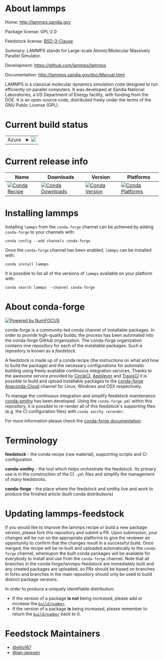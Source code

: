 About lammps
============

Home: http://lammps.sandia.gov

Package license: GPL-2.0

Feedstock license: [BSD-3-Clause](https://github.com/conda-forge/lammps-feedstock/blob/master/LICENSE.txt)

Summary: LAMMPS stands for Large-scale Atomic/Molecular Massively Parallel Simulator.

Development: https://github.com/lammps/lammps

Documentation: http://lammps.sandia.gov/doc/Manual.html

LAMMPS is a classical molecular dynamics simulation code designed to
run efficiently on parallel computers.  It was developed at Sandia
National Laboratories, a US Department of Energy facility, with
funding from the DOE.  It is an open-source code, distributed freely
under the terms of the GNU Public License (GPL).


Current build status
====================


<table>
    
  <tr>
    <td>Azure</td>
    <td>
      <details>
        <summary>
          <a href="https://dev.azure.com/conda-forge/feedstock-builds/_build/latest?definitionId=4708&branchName=master">
            <img src="https://dev.azure.com/conda-forge/feedstock-builds/_apis/build/status/lammps-feedstock?branchName=master">
          </a>
        </summary>
        <table>
          <thead><tr><th>Variant</th><th>Status</th></tr></thead>
          <tbody><tr>
              <td>linux_64_c_compiler_version7cxx_compiler_version7fortran_compiler_version7mpimpichpython3.6.____73_pypy</td>
              <td>
                <a href="https://dev.azure.com/conda-forge/feedstock-builds/_build/latest?definitionId=4708&branchName=master">
                  <img src="https://dev.azure.com/conda-forge/feedstock-builds/_apis/build/status/lammps-feedstock?branchName=master&jobName=linux&configuration=linux_64_c_compiler_version7cxx_compiler_version7fortran_compiler_version7mpimpichpython3.6.____73_pypy" alt="variant">
                </a>
              </td>
            </tr><tr>
              <td>linux_64_c_compiler_version7cxx_compiler_version7fortran_compiler_version7mpimpichpython3.6.____cpython</td>
              <td>
                <a href="https://dev.azure.com/conda-forge/feedstock-builds/_build/latest?definitionId=4708&branchName=master">
                  <img src="https://dev.azure.com/conda-forge/feedstock-builds/_apis/build/status/lammps-feedstock?branchName=master&jobName=linux&configuration=linux_64_c_compiler_version7cxx_compiler_version7fortran_compiler_version7mpimpichpython3.6.____cpython" alt="variant">
                </a>
              </td>
            </tr><tr>
              <td>linux_64_c_compiler_version7cxx_compiler_version7fortran_compiler_version7mpimpichpython3.7.____cpython</td>
              <td>
                <a href="https://dev.azure.com/conda-forge/feedstock-builds/_build/latest?definitionId=4708&branchName=master">
                  <img src="https://dev.azure.com/conda-forge/feedstock-builds/_apis/build/status/lammps-feedstock?branchName=master&jobName=linux&configuration=linux_64_c_compiler_version7cxx_compiler_version7fortran_compiler_version7mpimpichpython3.7.____cpython" alt="variant">
                </a>
              </td>
            </tr><tr>
              <td>linux_64_c_compiler_version7cxx_compiler_version7fortran_compiler_version7mpimpichpython3.8.____cpython</td>
              <td>
                <a href="https://dev.azure.com/conda-forge/feedstock-builds/_build/latest?definitionId=4708&branchName=master">
                  <img src="https://dev.azure.com/conda-forge/feedstock-builds/_apis/build/status/lammps-feedstock?branchName=master&jobName=linux&configuration=linux_64_c_compiler_version7cxx_compiler_version7fortran_compiler_version7mpimpichpython3.8.____cpython" alt="variant">
                </a>
              </td>
            </tr><tr>
              <td>linux_64_c_compiler_version7cxx_compiler_version7fortran_compiler_version7mpimpichpython3.9.____cpython</td>
              <td>
                <a href="https://dev.azure.com/conda-forge/feedstock-builds/_build/latest?definitionId=4708&branchName=master">
                  <img src="https://dev.azure.com/conda-forge/feedstock-builds/_apis/build/status/lammps-feedstock?branchName=master&jobName=linux&configuration=linux_64_c_compiler_version7cxx_compiler_version7fortran_compiler_version7mpimpichpython3.9.____cpython" alt="variant">
                </a>
              </td>
            </tr><tr>
              <td>linux_64_c_compiler_version7cxx_compiler_version7fortran_compiler_version7mpiopenmpipython3.6.____73_pypy</td>
              <td>
                <a href="https://dev.azure.com/conda-forge/feedstock-builds/_build/latest?definitionId=4708&branchName=master">
                  <img src="https://dev.azure.com/conda-forge/feedstock-builds/_apis/build/status/lammps-feedstock?branchName=master&jobName=linux&configuration=linux_64_c_compiler_version7cxx_compiler_version7fortran_compiler_version7mpiopenmpipython3.6.____73_pypy" alt="variant">
                </a>
              </td>
            </tr><tr>
              <td>linux_64_c_compiler_version7cxx_compiler_version7fortran_compiler_version7mpiopenmpipython3.6.____cpython</td>
              <td>
                <a href="https://dev.azure.com/conda-forge/feedstock-builds/_build/latest?definitionId=4708&branchName=master">
                  <img src="https://dev.azure.com/conda-forge/feedstock-builds/_apis/build/status/lammps-feedstock?branchName=master&jobName=linux&configuration=linux_64_c_compiler_version7cxx_compiler_version7fortran_compiler_version7mpiopenmpipython3.6.____cpython" alt="variant">
                </a>
              </td>
            </tr><tr>
              <td>linux_64_c_compiler_version7cxx_compiler_version7fortran_compiler_version7mpiopenmpipython3.7.____cpython</td>
              <td>
                <a href="https://dev.azure.com/conda-forge/feedstock-builds/_build/latest?definitionId=4708&branchName=master">
                  <img src="https://dev.azure.com/conda-forge/feedstock-builds/_apis/build/status/lammps-feedstock?branchName=master&jobName=linux&configuration=linux_64_c_compiler_version7cxx_compiler_version7fortran_compiler_version7mpiopenmpipython3.7.____cpython" alt="variant">
                </a>
              </td>
            </tr><tr>
              <td>linux_64_c_compiler_version7cxx_compiler_version7fortran_compiler_version7mpiopenmpipython3.8.____cpython</td>
              <td>
                <a href="https://dev.azure.com/conda-forge/feedstock-builds/_build/latest?definitionId=4708&branchName=master">
                  <img src="https://dev.azure.com/conda-forge/feedstock-builds/_apis/build/status/lammps-feedstock?branchName=master&jobName=linux&configuration=linux_64_c_compiler_version7cxx_compiler_version7fortran_compiler_version7mpiopenmpipython3.8.____cpython" alt="variant">
                </a>
              </td>
            </tr><tr>
              <td>linux_64_c_compiler_version7cxx_compiler_version7fortran_compiler_version7mpiopenmpipython3.9.____cpython</td>
              <td>
                <a href="https://dev.azure.com/conda-forge/feedstock-builds/_build/latest?definitionId=4708&branchName=master">
                  <img src="https://dev.azure.com/conda-forge/feedstock-builds/_apis/build/status/lammps-feedstock?branchName=master&jobName=linux&configuration=linux_64_c_compiler_version7cxx_compiler_version7fortran_compiler_version7mpiopenmpipython3.9.____cpython" alt="variant">
                </a>
              </td>
            </tr><tr>
              <td>linux_64_c_compiler_version9cxx_compiler_version9fortran_compiler_version9mpimpichpython3.6.____73_pypy</td>
              <td>
                <a href="https://dev.azure.com/conda-forge/feedstock-builds/_build/latest?definitionId=4708&branchName=master">
                  <img src="https://dev.azure.com/conda-forge/feedstock-builds/_apis/build/status/lammps-feedstock?branchName=master&jobName=linux&configuration=linux_64_c_compiler_version9cxx_compiler_version9fortran_compiler_version9mpimpichpython3.6.____73_pypy" alt="variant">
                </a>
              </td>
            </tr><tr>
              <td>linux_64_c_compiler_version9cxx_compiler_version9fortran_compiler_version9mpimpichpython3.6.____cpython</td>
              <td>
                <a href="https://dev.azure.com/conda-forge/feedstock-builds/_build/latest?definitionId=4708&branchName=master">
                  <img src="https://dev.azure.com/conda-forge/feedstock-builds/_apis/build/status/lammps-feedstock?branchName=master&jobName=linux&configuration=linux_64_c_compiler_version9cxx_compiler_version9fortran_compiler_version9mpimpichpython3.6.____cpython" alt="variant">
                </a>
              </td>
            </tr><tr>
              <td>linux_64_c_compiler_version9cxx_compiler_version9fortran_compiler_version9mpimpichpython3.7.____cpython</td>
              <td>
                <a href="https://dev.azure.com/conda-forge/feedstock-builds/_build/latest?definitionId=4708&branchName=master">
                  <img src="https://dev.azure.com/conda-forge/feedstock-builds/_apis/build/status/lammps-feedstock?branchName=master&jobName=linux&configuration=linux_64_c_compiler_version9cxx_compiler_version9fortran_compiler_version9mpimpichpython3.7.____cpython" alt="variant">
                </a>
              </td>
            </tr><tr>
              <td>linux_64_c_compiler_version9cxx_compiler_version9fortran_compiler_version9mpimpichpython3.8.____cpython</td>
              <td>
                <a href="https://dev.azure.com/conda-forge/feedstock-builds/_build/latest?definitionId=4708&branchName=master">
                  <img src="https://dev.azure.com/conda-forge/feedstock-builds/_apis/build/status/lammps-feedstock?branchName=master&jobName=linux&configuration=linux_64_c_compiler_version9cxx_compiler_version9fortran_compiler_version9mpimpichpython3.8.____cpython" alt="variant">
                </a>
              </td>
            </tr><tr>
              <td>linux_64_c_compiler_version9cxx_compiler_version9fortran_compiler_version9mpimpichpython3.9.____cpython</td>
              <td>
                <a href="https://dev.azure.com/conda-forge/feedstock-builds/_build/latest?definitionId=4708&branchName=master">
                  <img src="https://dev.azure.com/conda-forge/feedstock-builds/_apis/build/status/lammps-feedstock?branchName=master&jobName=linux&configuration=linux_64_c_compiler_version9cxx_compiler_version9fortran_compiler_version9mpimpichpython3.9.____cpython" alt="variant">
                </a>
              </td>
            </tr><tr>
              <td>linux_64_c_compiler_version9cxx_compiler_version9fortran_compiler_version9mpiopenmpipython3.6.____73_pypy</td>
              <td>
                <a href="https://dev.azure.com/conda-forge/feedstock-builds/_build/latest?definitionId=4708&branchName=master">
                  <img src="https://dev.azure.com/conda-forge/feedstock-builds/_apis/build/status/lammps-feedstock?branchName=master&jobName=linux&configuration=linux_64_c_compiler_version9cxx_compiler_version9fortran_compiler_version9mpiopenmpipython3.6.____73_pypy" alt="variant">
                </a>
              </td>
            </tr><tr>
              <td>linux_64_c_compiler_version9cxx_compiler_version9fortran_compiler_version9mpiopenmpipython3.6.____cpython</td>
              <td>
                <a href="https://dev.azure.com/conda-forge/feedstock-builds/_build/latest?definitionId=4708&branchName=master">
                  <img src="https://dev.azure.com/conda-forge/feedstock-builds/_apis/build/status/lammps-feedstock?branchName=master&jobName=linux&configuration=linux_64_c_compiler_version9cxx_compiler_version9fortran_compiler_version9mpiopenmpipython3.6.____cpython" alt="variant">
                </a>
              </td>
            </tr><tr>
              <td>linux_64_c_compiler_version9cxx_compiler_version9fortran_compiler_version9mpiopenmpipython3.7.____cpython</td>
              <td>
                <a href="https://dev.azure.com/conda-forge/feedstock-builds/_build/latest?definitionId=4708&branchName=master">
                  <img src="https://dev.azure.com/conda-forge/feedstock-builds/_apis/build/status/lammps-feedstock?branchName=master&jobName=linux&configuration=linux_64_c_compiler_version9cxx_compiler_version9fortran_compiler_version9mpiopenmpipython3.7.____cpython" alt="variant">
                </a>
              </td>
            </tr><tr>
              <td>linux_64_c_compiler_version9cxx_compiler_version9fortran_compiler_version9mpiopenmpipython3.8.____cpython</td>
              <td>
                <a href="https://dev.azure.com/conda-forge/feedstock-builds/_build/latest?definitionId=4708&branchName=master">
                  <img src="https://dev.azure.com/conda-forge/feedstock-builds/_apis/build/status/lammps-feedstock?branchName=master&jobName=linux&configuration=linux_64_c_compiler_version9cxx_compiler_version9fortran_compiler_version9mpiopenmpipython3.8.____cpython" alt="variant">
                </a>
              </td>
            </tr><tr>
              <td>linux_64_c_compiler_version9cxx_compiler_version9fortran_compiler_version9mpiopenmpipython3.9.____cpython</td>
              <td>
                <a href="https://dev.azure.com/conda-forge/feedstock-builds/_build/latest?definitionId=4708&branchName=master">
                  <img src="https://dev.azure.com/conda-forge/feedstock-builds/_apis/build/status/lammps-feedstock?branchName=master&jobName=linux&configuration=linux_64_c_compiler_version9cxx_compiler_version9fortran_compiler_version9mpiopenmpipython3.9.____cpython" alt="variant">
                </a>
              </td>
            </tr><tr>
              <td>osx_64_c_compiler_version10cxx_compiler_version10fortran_compiler_version7mpimpichpython3.6.____73_pypy</td>
              <td>
                <a href="https://dev.azure.com/conda-forge/feedstock-builds/_build/latest?definitionId=4708&branchName=master">
                  <img src="https://dev.azure.com/conda-forge/feedstock-builds/_apis/build/status/lammps-feedstock?branchName=master&jobName=osx&configuration=osx_64_c_compiler_version10cxx_compiler_version10fortran_compiler_version7mpimpichpython3.6.____73_pypy" alt="variant">
                </a>
              </td>
            </tr><tr>
              <td>osx_64_c_compiler_version10cxx_compiler_version10fortran_compiler_version7mpimpichpython3.6.____cpython</td>
              <td>
                <a href="https://dev.azure.com/conda-forge/feedstock-builds/_build/latest?definitionId=4708&branchName=master">
                  <img src="https://dev.azure.com/conda-forge/feedstock-builds/_apis/build/status/lammps-feedstock?branchName=master&jobName=osx&configuration=osx_64_c_compiler_version10cxx_compiler_version10fortran_compiler_version7mpimpichpython3.6.____cpython" alt="variant">
                </a>
              </td>
            </tr><tr>
              <td>osx_64_c_compiler_version10cxx_compiler_version10fortran_compiler_version7mpimpichpython3.7.____cpython</td>
              <td>
                <a href="https://dev.azure.com/conda-forge/feedstock-builds/_build/latest?definitionId=4708&branchName=master">
                  <img src="https://dev.azure.com/conda-forge/feedstock-builds/_apis/build/status/lammps-feedstock?branchName=master&jobName=osx&configuration=osx_64_c_compiler_version10cxx_compiler_version10fortran_compiler_version7mpimpichpython3.7.____cpython" alt="variant">
                </a>
              </td>
            </tr><tr>
              <td>osx_64_c_compiler_version10cxx_compiler_version10fortran_compiler_version7mpimpichpython3.8.____cpython</td>
              <td>
                <a href="https://dev.azure.com/conda-forge/feedstock-builds/_build/latest?definitionId=4708&branchName=master">
                  <img src="https://dev.azure.com/conda-forge/feedstock-builds/_apis/build/status/lammps-feedstock?branchName=master&jobName=osx&configuration=osx_64_c_compiler_version10cxx_compiler_version10fortran_compiler_version7mpimpichpython3.8.____cpython" alt="variant">
                </a>
              </td>
            </tr><tr>
              <td>osx_64_c_compiler_version10cxx_compiler_version10fortran_compiler_version7mpimpichpython3.9.____cpython</td>
              <td>
                <a href="https://dev.azure.com/conda-forge/feedstock-builds/_build/latest?definitionId=4708&branchName=master">
                  <img src="https://dev.azure.com/conda-forge/feedstock-builds/_apis/build/status/lammps-feedstock?branchName=master&jobName=osx&configuration=osx_64_c_compiler_version10cxx_compiler_version10fortran_compiler_version7mpimpichpython3.9.____cpython" alt="variant">
                </a>
              </td>
            </tr><tr>
              <td>osx_64_c_compiler_version10cxx_compiler_version10fortran_compiler_version7mpiopenmpipython3.6.____73_pypy</td>
              <td>
                <a href="https://dev.azure.com/conda-forge/feedstock-builds/_build/latest?definitionId=4708&branchName=master">
                  <img src="https://dev.azure.com/conda-forge/feedstock-builds/_apis/build/status/lammps-feedstock?branchName=master&jobName=osx&configuration=osx_64_c_compiler_version10cxx_compiler_version10fortran_compiler_version7mpiopenmpipython3.6.____73_pypy" alt="variant">
                </a>
              </td>
            </tr><tr>
              <td>osx_64_c_compiler_version10cxx_compiler_version10fortran_compiler_version7mpiopenmpipython3.6.____cpython</td>
              <td>
                <a href="https://dev.azure.com/conda-forge/feedstock-builds/_build/latest?definitionId=4708&branchName=master">
                  <img src="https://dev.azure.com/conda-forge/feedstock-builds/_apis/build/status/lammps-feedstock?branchName=master&jobName=osx&configuration=osx_64_c_compiler_version10cxx_compiler_version10fortran_compiler_version7mpiopenmpipython3.6.____cpython" alt="variant">
                </a>
              </td>
            </tr><tr>
              <td>osx_64_c_compiler_version10cxx_compiler_version10fortran_compiler_version7mpiopenmpipython3.7.____cpython</td>
              <td>
                <a href="https://dev.azure.com/conda-forge/feedstock-builds/_build/latest?definitionId=4708&branchName=master">
                  <img src="https://dev.azure.com/conda-forge/feedstock-builds/_apis/build/status/lammps-feedstock?branchName=master&jobName=osx&configuration=osx_64_c_compiler_version10cxx_compiler_version10fortran_compiler_version7mpiopenmpipython3.7.____cpython" alt="variant">
                </a>
              </td>
            </tr><tr>
              <td>osx_64_c_compiler_version10cxx_compiler_version10fortran_compiler_version7mpiopenmpipython3.8.____cpython</td>
              <td>
                <a href="https://dev.azure.com/conda-forge/feedstock-builds/_build/latest?definitionId=4708&branchName=master">
                  <img src="https://dev.azure.com/conda-forge/feedstock-builds/_apis/build/status/lammps-feedstock?branchName=master&jobName=osx&configuration=osx_64_c_compiler_version10cxx_compiler_version10fortran_compiler_version7mpiopenmpipython3.8.____cpython" alt="variant">
                </a>
              </td>
            </tr><tr>
              <td>osx_64_c_compiler_version10cxx_compiler_version10fortran_compiler_version7mpiopenmpipython3.9.____cpython</td>
              <td>
                <a href="https://dev.azure.com/conda-forge/feedstock-builds/_build/latest?definitionId=4708&branchName=master">
                  <img src="https://dev.azure.com/conda-forge/feedstock-builds/_apis/build/status/lammps-feedstock?branchName=master&jobName=osx&configuration=osx_64_c_compiler_version10cxx_compiler_version10fortran_compiler_version7mpiopenmpipython3.9.____cpython" alt="variant">
                </a>
              </td>
            </tr><tr>
              <td>osx_64_c_compiler_version10cxx_compiler_version10fortran_compiler_version9mpimpichpython3.6.____73_pypy</td>
              <td>
                <a href="https://dev.azure.com/conda-forge/feedstock-builds/_build/latest?definitionId=4708&branchName=master">
                  <img src="https://dev.azure.com/conda-forge/feedstock-builds/_apis/build/status/lammps-feedstock?branchName=master&jobName=osx&configuration=osx_64_c_compiler_version10cxx_compiler_version10fortran_compiler_version9mpimpichpython3.6.____73_pypy" alt="variant">
                </a>
              </td>
            </tr><tr>
              <td>osx_64_c_compiler_version10cxx_compiler_version10fortran_compiler_version9mpimpichpython3.6.____cpython</td>
              <td>
                <a href="https://dev.azure.com/conda-forge/feedstock-builds/_build/latest?definitionId=4708&branchName=master">
                  <img src="https://dev.azure.com/conda-forge/feedstock-builds/_apis/build/status/lammps-feedstock?branchName=master&jobName=osx&configuration=osx_64_c_compiler_version10cxx_compiler_version10fortran_compiler_version9mpimpichpython3.6.____cpython" alt="variant">
                </a>
              </td>
            </tr><tr>
              <td>osx_64_c_compiler_version10cxx_compiler_version10fortran_compiler_version9mpimpichpython3.7.____cpython</td>
              <td>
                <a href="https://dev.azure.com/conda-forge/feedstock-builds/_build/latest?definitionId=4708&branchName=master">
                  <img src="https://dev.azure.com/conda-forge/feedstock-builds/_apis/build/status/lammps-feedstock?branchName=master&jobName=osx&configuration=osx_64_c_compiler_version10cxx_compiler_version10fortran_compiler_version9mpimpichpython3.7.____cpython" alt="variant">
                </a>
              </td>
            </tr><tr>
              <td>osx_64_c_compiler_version10cxx_compiler_version10fortran_compiler_version9mpimpichpython3.8.____cpython</td>
              <td>
                <a href="https://dev.azure.com/conda-forge/feedstock-builds/_build/latest?definitionId=4708&branchName=master">
                  <img src="https://dev.azure.com/conda-forge/feedstock-builds/_apis/build/status/lammps-feedstock?branchName=master&jobName=osx&configuration=osx_64_c_compiler_version10cxx_compiler_version10fortran_compiler_version9mpimpichpython3.8.____cpython" alt="variant">
                </a>
              </td>
            </tr><tr>
              <td>osx_64_c_compiler_version10cxx_compiler_version10fortran_compiler_version9mpimpichpython3.9.____cpython</td>
              <td>
                <a href="https://dev.azure.com/conda-forge/feedstock-builds/_build/latest?definitionId=4708&branchName=master">
                  <img src="https://dev.azure.com/conda-forge/feedstock-builds/_apis/build/status/lammps-feedstock?branchName=master&jobName=osx&configuration=osx_64_c_compiler_version10cxx_compiler_version10fortran_compiler_version9mpimpichpython3.9.____cpython" alt="variant">
                </a>
              </td>
            </tr><tr>
              <td>osx_64_c_compiler_version10cxx_compiler_version10fortran_compiler_version9mpiopenmpipython3.6.____73_pypy</td>
              <td>
                <a href="https://dev.azure.com/conda-forge/feedstock-builds/_build/latest?definitionId=4708&branchName=master">
                  <img src="https://dev.azure.com/conda-forge/feedstock-builds/_apis/build/status/lammps-feedstock?branchName=master&jobName=osx&configuration=osx_64_c_compiler_version10cxx_compiler_version10fortran_compiler_version9mpiopenmpipython3.6.____73_pypy" alt="variant">
                </a>
              </td>
            </tr><tr>
              <td>osx_64_c_compiler_version10cxx_compiler_version10fortran_compiler_version9mpiopenmpipython3.6.____cpython</td>
              <td>
                <a href="https://dev.azure.com/conda-forge/feedstock-builds/_build/latest?definitionId=4708&branchName=master">
                  <img src="https://dev.azure.com/conda-forge/feedstock-builds/_apis/build/status/lammps-feedstock?branchName=master&jobName=osx&configuration=osx_64_c_compiler_version10cxx_compiler_version10fortran_compiler_version9mpiopenmpipython3.6.____cpython" alt="variant">
                </a>
              </td>
            </tr><tr>
              <td>osx_64_c_compiler_version10cxx_compiler_version10fortran_compiler_version9mpiopenmpipython3.7.____cpython</td>
              <td>
                <a href="https://dev.azure.com/conda-forge/feedstock-builds/_build/latest?definitionId=4708&branchName=master">
                  <img src="https://dev.azure.com/conda-forge/feedstock-builds/_apis/build/status/lammps-feedstock?branchName=master&jobName=osx&configuration=osx_64_c_compiler_version10cxx_compiler_version10fortran_compiler_version9mpiopenmpipython3.7.____cpython" alt="variant">
                </a>
              </td>
            </tr><tr>
              <td>osx_64_c_compiler_version10cxx_compiler_version10fortran_compiler_version9mpiopenmpipython3.8.____cpython</td>
              <td>
                <a href="https://dev.azure.com/conda-forge/feedstock-builds/_build/latest?definitionId=4708&branchName=master">
                  <img src="https://dev.azure.com/conda-forge/feedstock-builds/_apis/build/status/lammps-feedstock?branchName=master&jobName=osx&configuration=osx_64_c_compiler_version10cxx_compiler_version10fortran_compiler_version9mpiopenmpipython3.8.____cpython" alt="variant">
                </a>
              </td>
            </tr><tr>
              <td>osx_64_c_compiler_version10cxx_compiler_version10fortran_compiler_version9mpiopenmpipython3.9.____cpython</td>
              <td>
                <a href="https://dev.azure.com/conda-forge/feedstock-builds/_build/latest?definitionId=4708&branchName=master">
                  <img src="https://dev.azure.com/conda-forge/feedstock-builds/_apis/build/status/lammps-feedstock?branchName=master&jobName=osx&configuration=osx_64_c_compiler_version10cxx_compiler_version10fortran_compiler_version9mpiopenmpipython3.9.____cpython" alt="variant">
                </a>
              </td>
            </tr>
          </tbody>
        </table>
      </details>
    </td>
  </tr>
</table>

Current release info
====================

| Name | Downloads | Version | Platforms |
| --- | --- | --- | --- |
| [![Conda Recipe](https://img.shields.io/badge/recipe-lammps-green.svg)](https://anaconda.org/conda-forge/lammps) | [![Conda Downloads](https://img.shields.io/conda/dn/conda-forge/lammps.svg)](https://anaconda.org/conda-forge/lammps) | [![Conda Version](https://img.shields.io/conda/vn/conda-forge/lammps.svg)](https://anaconda.org/conda-forge/lammps) | [![Conda Platforms](https://img.shields.io/conda/pn/conda-forge/lammps.svg)](https://anaconda.org/conda-forge/lammps) |

Installing lammps
=================

Installing `lammps` from the `conda-forge` channel can be achieved by adding `conda-forge` to your channels with:

```
conda config --add channels conda-forge
```

Once the `conda-forge` channel has been enabled, `lammps` can be installed with:

```
conda install lammps
```

It is possible to list all of the versions of `lammps` available on your platform with:

```
conda search lammps --channel conda-forge
```


About conda-forge
=================

[![Powered by NumFOCUS](https://img.shields.io/badge/powered%20by-NumFOCUS-orange.svg?style=flat&colorA=E1523D&colorB=007D8A)](http://numfocus.org)

conda-forge is a community-led conda channel of installable packages.
In order to provide high-quality builds, the process has been automated into the
conda-forge GitHub organization. The conda-forge organization contains one repository
for each of the installable packages. Such a repository is known as a *feedstock*.

A feedstock is made up of a conda recipe (the instructions on what and how to build
the package) and the necessary configurations for automatic building using freely
available continuous integration services. Thanks to the awesome service provided by
[CircleCI](https://circleci.com/), [AppVeyor](https://www.appveyor.com/)
and [TravisCI](https://travis-ci.com/) it is possible to build and upload installable
packages to the [conda-forge](https://anaconda.org/conda-forge)
[Anaconda-Cloud](https://anaconda.org/) channel for Linux, Windows and OSX respectively.

To manage the continuous integration and simplify feedstock maintenance
[conda-smithy](https://github.com/conda-forge/conda-smithy) has been developed.
Using the ``conda-forge.yml`` within this repository, it is possible to re-render all of
this feedstock's supporting files (e.g. the CI configuration files) with ``conda smithy rerender``.

For more information please check the [conda-forge documentation](https://conda-forge.org/docs/).

Terminology
===========

**feedstock** - the conda recipe (raw material), supporting scripts and CI configuration.

**conda-smithy** - the tool which helps orchestrate the feedstock.
                   Its primary use is in the construction of the CI ``.yml`` files
                   and simplify the management of *many* feedstocks.

**conda-forge** - the place where the feedstock and smithy live and work to
                  produce the finished article (built conda distributions)


Updating lammps-feedstock
=========================

If you would like to improve the lammps recipe or build a new
package version, please fork this repository and submit a PR. Upon submission,
your changes will be run on the appropriate platforms to give the reviewer an
opportunity to confirm that the changes result in a successful build. Once
merged, the recipe will be re-built and uploaded automatically to the
`conda-forge` channel, whereupon the built conda packages will be available for
everybody to install and use from the `conda-forge` channel.
Note that all branches in the conda-forge/lammps-feedstock are
immediately built and any created packages are uploaded, so PRs should be based
on branches in forks and branches in the main repository should only be used to
build distinct package versions.

In order to produce a uniquely identifiable distribution:
 * If the version of a package **is not** being increased, please add or increase
   the [``build/number``](https://conda.io/docs/user-guide/tasks/build-packages/define-metadata.html#build-number-and-string).
 * If the version of a package **is** being increased, please remember to return
   the [``build/number``](https://conda.io/docs/user-guide/tasks/build-packages/define-metadata.html#build-number-and-string)
   back to 0.

Feedstock Maintainers
=====================

* [@ellio167](https://github.com/ellio167/)
* [@jan-janssen](https://github.com/jan-janssen/)

